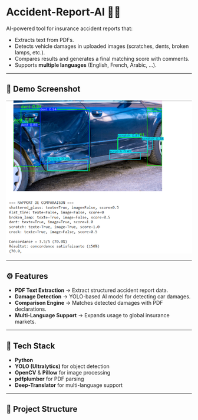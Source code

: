 # Accident-Report-AI 🚗🤖  

AI-powered tool for insurance accident reports that:  
- Extracts text from PDFs.  
- Detects vehicle damages in uploaded images (scratches, dents, broken lamps, etc.).  
- Compares results and generates a final matching score with comments.  
- Supports **multiple languages** (English, French, Arabic, …).  

---

## 📸 Demo Screenshot  

![Accident Report Demo](./image_2025-09-22_15-06-50.png)  

---

## ⚙️ Features  

- **PDF Text Extraction** → Extract structured accident report data.  
- **Damage Detection** → YOLO-based AI model for detecting car damages.  
- **Comparison Engine** → Matches detected damages with PDF declarations.  
- **Multi-Language Support** → Expands usage to global insurance markets.  

---

## 🚀 Tech Stack  

- **Python**  
- **YOLO (Ultralytics)** for object detection  
- **OpenCV** & **Pillow** for image processing  
- **pdfplumber** for PDF parsing  
- **Deep-Translator** for multi-language support  

---

## 📂 Project Structure  



